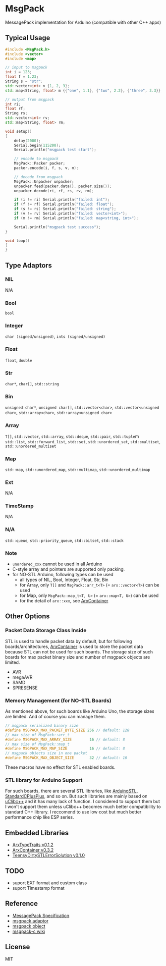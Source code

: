 # MsgPack

MessagePack implementation for Arduino (compatible with other C++ apps)


## Typical Usage

``` C++
#include <MsgPack.h>
#include <vector>
#include <map>

// input to msgpack
int i = 123;
float f = 1.23;
String s = "str";
std::vector<int> v {1, 2, 3};
std::map<String, float> m {{"one", 1.1}, {"two", 2.2}, {"three", 3.3}};

// output from msgpack
int ri;
float rf;
String rs;
std::vector<int> rv;
std::map<String, float> rm;

void setup()
{
    delay(2000);
    Serial.begin(115200);
    Serial.println("msgpack test start");

    // encode to msgpack
    MsgPack::Packer packer;
    packer.encode(i, f, s, v, m);

    // decode from msgpack
    MsgPack::Unpacker unpacker;
    unpacker.feed(packer.data(), packer.size());
    unpacker.decode(ri, rf, rs, rv, rm);

    if (i != ri) Serial.println("failed: int");
    if (f != rf) Serial.println("failed: float");
    if (s != rs) Serial.println("failed: string");
    if (v != rv) Serial.println("failed: vector<int>");
    if (m != rm) Serial.println("failed: map<string, int>");

    Serial.println("msgpack test success");
}

void loop()
{
}
```

## Type Adaptors

### NIL

N/A

### Bool

`bool`

### Integer

`char (signed/unsigned)`, `ints (signed/unsigned)`

### Float

`float`, `double`

### Str

`char*`, `char[]`, `std::string`

### Bin

`unsigned char*`, `unsigned char[]`, `std::vector<char>`, `std::vector<unsigned char>`, `std::array<char>`, `std::array<unsigned char>`

### Array

`T[]`, `std::vector`, `std::array`, `std::deque`, `std::pair`, `std::tuple`m `std::list`, `std::forward_list`, `std::set`, `std::unordered_set`, `std::multiset`, `std::unordered_multiset`

### Map

`std::map`, `std::unordered_map`, `std::multimap`, `std::unordered_multimap`

### Ext

N/A

### TimeStamp

N/A

### N/A

`std::queue`, `std::priority_queue`, `std::bitset`, `std::stack`


### Note

- `unordered_xxx` cannot be used in all Arduino
- C-style array and pointers are supported only packing.
- for NO-STL Arduino, following types can be used
  - all types of NIL, Bool, Integer, Float, Str, Bin
  - for Array, only `T[]` and `MsgPack::arr_t<T>` (= `arx::vector<T>`) can be used
  - for Map, only `MsgPack::map_t<T, U>` (= `arx::map<T, U>`) can be used
  - for the detail of `arx::xxx`, see [ArxContainer](https://github.com/hideakitai/ArxContainer)



## Other Options

### Packet Data Storage Class Inside

STL is used to handle packet data by default, but for following boards/architectures, [ArxContainer](https://github.com/hideakitai/ArxContainer) is used to store the packet data because STL can not be used for such boards.
The storage size of such boards for max packet binary size and number of msgpack objects are limited.

- AVR
- megaAVR
- SAMD
- SPRESENSE


### Memory Management (for NO-STL Boards)

As mentioned above, for such boards like Arduino Uno, the storage sizes are limited.
And of course you can manage them.

``` C++
// msgpack serialized binary size
#define MSGPACK_MAX_PACKET_BYTE_SIZE 256 // default: 128
// max size of MsgPack::arr_t
#define MSGPACK_MAX_ARRAY_SIZE        16 // default: 8
// max size of MsgPack::map_t
#define MSGPACK_MAX_MAP_SIZE          16 // default: 8
// msgpack objects size in one packet
#define MSGPACK_MAX_OBJECT_SIZE       32 // default: 16
```

These macros have no effect for STL enabled boards.


### STL library for Arduino Support

For such boards, there are several STL libraries, like [ArduinoSTL](https://github.com/mike-matera/ArduinoSTL), [StandardCPlusPlus](https://github.com/maniacbug/StandardCplusplus), and so on.
But such libraries are mainly based on [uClibc++](https://cxx.uclibc.org/) and it has many lack of function.
I considered to support them but I won't support them unless uClibc++ becomes much better compatibility to standard C++ library.
I reccomend to use low cost but much better performance chip like ESP series.


## Embedded Libraries

- [ArxTypeTraits v0.1.2](https://github.com/hideakitai/ArxTypeTraits)
- [ArxContainer v0.3.2](https://github.com/hideakitai/ArxContainer)
- [TeensyDirtySTLErrorSolution v0.1.0](https://github.com/hideakitai/TeensyDirtySTLErrorSolution)


## TODO

- suport EXT format and custom class
- suport Timestamp format


## Reference

- [MessagePack Specification](https://github.com/msgpack/msgpack/blob/master/spec.md)
- [msgpack adaptor](https://github.com/msgpack/msgpack-c/wiki/v2_0_cpp_adaptor)
- [msgpack object](https://github.com/msgpack/msgpack-c/wiki/v2_0_cpp_object)
- [msgpack-c wiki](https://github.com/msgpack/msgpack-c/wiki)


## License

MIT
